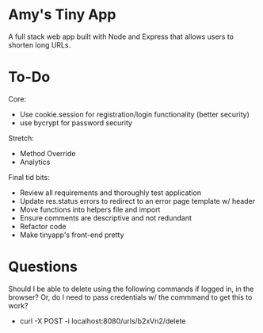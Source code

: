 # Amy's Tiny App 

A full stack web app built with Node and Express that allows users to shorten long URLs.


# To-Do

Core:
* Use cookie.session for registration/login functionality (better security)
* use bycrypt for password security

Stretch:

* Method Override
* Analytics

Final tid bits:
* Review all requirements and thoroughly test application
* Update res.status errors to redirect to an error page template w/ header
* Move functions into helpers file and import
* Ensure comments are descriptive and not redundant
* Refactor code
* Make tinyapp's front-end pretty


# Questions

Should I be able to delete using the following commands if logged in, in the browser? Or, do I need to pass credentials w/ the commmand to get this to work?

* curl -X POST -i localhost:8080/urls/b2xVn2/delete

